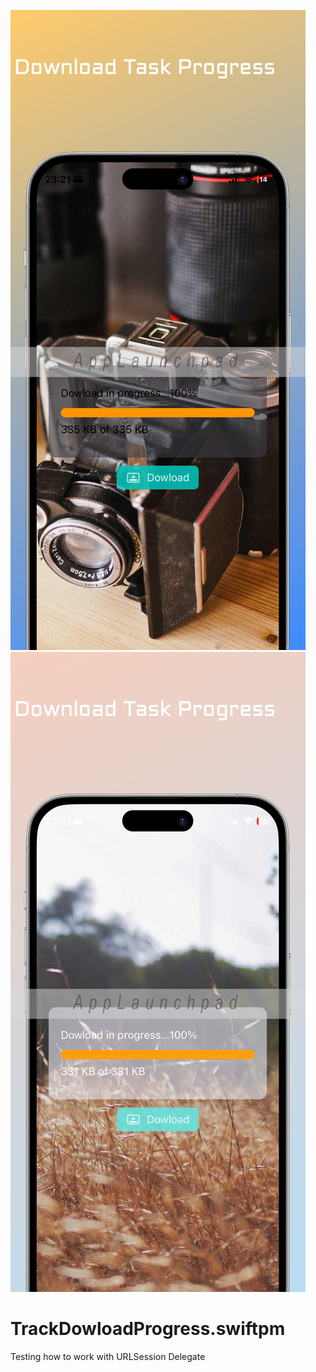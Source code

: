 ![GitHub Cards Preview](https://github.com/romagornostay/TrackDowloadProgress.swiftpm/blob/main/screenshot1.png)
![GitHub Cards Preview](https://github.com/romagornostay/TrackDowloadProgress.swiftpm/blob/main/screenshot2.png)

# TrackDowloadProgress.swiftpm
Testing how to work with URLSession Delegate
